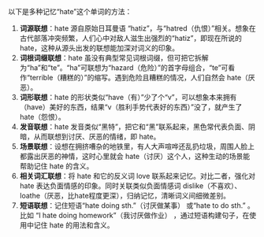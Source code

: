 以下是多种记忆“hate”这个单词的方法：
1. **词源联想**：hate 源自原始日耳曼语 “hatiz”，与“hatred（仇恨）”相关。想象在古代部落冲突频繁，人们心中对敌人滋生出强烈的“hatiz”，即现在所说的 hate，这种从源头出发的联想能加深对词义的印象。
2. **词根词缀联想**：hate 虽没有典型常见词根词缀，但可把它拆解为“ha”和“te”。“ha”可联想为“hazard（危险）”的首字母组合，“te”可看作“terrible（糟糕的）”的缩写。遇到危险且糟糕的情况，人们自然会 hate（厌恶）。
3. **词形联想**：hate 的形状类似“have（有）”少了个“v”，可以想象本来拥有（have）美好的东西，结果“v（胜利手势代表好的东西）”没了，就产生了 hate（怨恨）。
4. **发音联想**：hate 发音类似“黑特”，把它和“黑”联系起来，黑色常代表负面、阴暗，从而联想到讨厌、厌恶的情绪，即 hate。
5. **场景联想**：设想在拥挤嘈杂的地铁里，有人大声喧哗还乱扔垃圾，周围人脸上都露出厌恶的神情，这时心里就会 hate（讨厌）这个人，这种生动的场景能帮助记住 hate 的含义。
6. **相关词汇联想**：将 hate 和它的反义词 love 联系起来记忆。对比二者，强化对 hate 表达负面情感的印象。同时关联类似负面情感词 dislike（不喜欢）、loathe（厌恶，比hate程度更深），归纳记忆，清晰词义间细微差别。
7. **短语联想**：记住短语“hate doing sth.”（讨厌做某事） 或“hate to do sth.” 。比如 “I hate doing homework”（我讨厌做作业） ，通过短语构建句子，在使用中记住 hate 的用法和含义。 